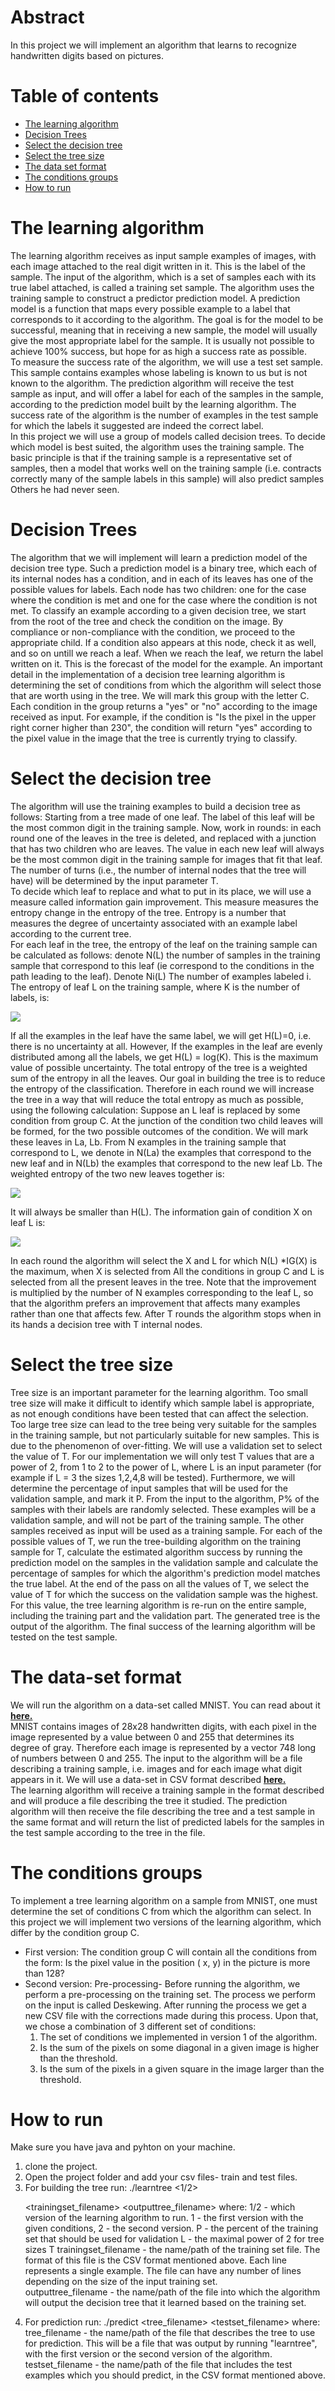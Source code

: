 # Abstract
In this project we will implement an algorithm that learns to recognize handwritten digits based on pictures.

# Table of contents
<!--ts-->
   * [The learning algorithm](#The-learning-algorithm)
   * [Decision Trees](#Decision-Trees)  
   * [Select the decision tree](#Select-the-decision-tree)  
   * [Select the tree size](#Select-the-tree-size)  
   * [The data set format](#The-data-set-format) 
   * [The conditions groups](#The-conditions-groups)
   * [How to run](#How-to-run)
<!--te-->

The learning algorithm
=========

The learning algorithm receives as input sample examples of images, with each image attached to the real digit written in it. This is the label of the sample. The input of the algorithm, which is a set of samples each with its true label attached, is called a training set sample. The algorithm uses the training sample to construct a predictor prediction model. A prediction model is a function that maps every possible example to a label that corresponds to it according to the algorithm. The goal is for the model to be successful, meaning that in receiving a new sample, the model will usually give the most appropriate label for the sample. It is usually not possible to achieve 100% success, but hope for as high a success rate as possible.  
To measure the success rate of the algorithm, we will use a test set sample. This sample contains examples whose labeling is known to us but is not known to the algorithm. The prediction algorithm will receive the test sample as input, and will offer a label for each of the samples in the sample, according to the prediction model built by the learning algorithm. The success rate of the algorithm is the number of examples in the test sample for which the labels it suggested are indeed the correct label.  
In this project we will use a group of models called decision trees. To decide which model is best suited, the algorithm uses the training sample. The basic principle is that if the training sample is a representative set of samples, then a model that works well on the training sample (i.e. contracts correctly many of the sample labels in this sample) will also predict samples Others he had never seen.

Decision Trees
=========

The algorithm that we will implement will learn a prediction model of the decision tree type. Such a prediction model is a binary tree, which each of its internal nodes has a condition, and in each of its leaves has one of the possible values for labels. Each node has two children: one for the case where the condition is met and one for the case where the condition is not met. To classify an example according to a given decision tree, we start from the root of the tree and check the condition on the image. By compliance or non-compliance with the condition, we proceed to the appropriate child. If a condition also appears at this node, check it as well, and so on untill we reach a leaf.
  When we reach the leaf, we return the label written on it. This is the forecast of the model
for the example. An important detail in the implementation of a decision tree learning algorithm is determining the set of conditions from which the algorithm will select those that are worth using in the tree. We will mark this group with the letter C. Each condition in the group returns a "yes" or "no" according to the image received as input. For example, if the condition is "Is the pixel in the upper right corner higher than 230", the condition will return "yes" according to the pixel value in the image that the tree is currently trying to classify.

Select the decision tree
=========

The algorithm will use the training examples to build a decision tree as follows: Starting from a tree made of one leaf. The label of this leaf will be the most common digit in the training sample. Now, work in rounds: in each round one of the leaves in the tree is deleted, and replaced with a junction that has two children who are leaves. The value in each new leaf will always be the most common digit in the training sample for images that fit that leaf. The number of turns (i.e., the number of internal nodes that the tree will have) will be determined by the input parameter T.  
To decide which leaf to replace and what to put in its place, we will use a measure called information gain improvement. This measure measures the entropy change in the entropy of the tree. Entropy is a number that measures the degree of uncertainty associated with an example label according to the current tree.  
For each leaf in the tree, the entropy of the leaf on the training sample can be calculated as follows: denote N(L) the number of samples in the training sample that correspond to this leaf (ie correspond to the conditions in the path leading to the leaf). Denote Ni(L) The number of examples labeled i.  
The entropy of leaf L on the training sample, where K is the number of labels, is:

 <img src="./img/entropy.png"><br/>
 
 If all the examples in the leaf have the same label, we will get H(L)=0, i.e. there is no uncertainty at all. However,
If the examples in the leaf are evenly distributed among all the labels, we get H(L) = log(K). This is the maximum value of possible uncertainty. The total entropy of the tree is a weighted sum of the entropy in all the leaves. Our goal in building the tree is to reduce the entropy of the classification. Therefore in each round we will increase the tree in a way that will reduce the total entropy as much as possible, using the following calculation:
Suppose an L leaf is replaced by some condition from group C. At the junction of the condition two child leaves will be formed, for the two possible outcomes of the condition. We will mark these leaves in La, Lb. From N examples in the training sample that correspond to L, we denote in N(La) the examples that correspond to the new leaf and in N(Lb) the examples that correspond to the new leaf Lb.
The weighted entropy of the two new leaves together is:

 <img src="./img/weightedEntropy.png"><br/>
 
It will always be smaller than H(L). The information gain of condition X on leaf L is:

 <img src="./img/informationGain.png"><br/>
 
 In each round the algorithm will select the X and L for which N(L) *IG(X) is the maximum, when X is selected from
All the conditions in group C and L is selected from all the present leaves in the tree. Note that the improvement is multiplied by the number of N examples corresponding to the leaf L, so that the algorithm prefers an improvement that affects many examples rather than one that affects few.
After T rounds the algorithm stops when in its hands a decision tree with T internal nodes.

Select the tree size
=========

Tree size is an important parameter for the learning algorithm. Too small tree size will make it difficult to identify which sample label is appropriate, as not enough conditions have been tested that can affect the selection. Too large tree size can lead to the tree being very suitable for the samples in the training sample, but not particularly suitable for new samples. This is due to the phenomenon of over-fitting.
We will use a validation set to select the value of T. For our implementation we will only test T values that are a power of 2, from 1 to 2 to the power of L, where L is an input parameter (for example if L = 3 the sizes 1,2,4,8 will be tested). Furthermore, we will determine the percentage of input samples that will be used for the validation sample, and mark it P.
From the input to the algorithm, P% of the samples with their labels are randomly selected. These examples will be a validation sample, and will not be part of the training sample. The other samples received as input will be used as a training sample. For each of the possible values of T, we run the tree-building algorithm on the training sample for T, calculate the estimated algorithm success by running the prediction model on the samples in the validation sample and calculate the percentage of samples for which the algorithm's prediction model matches the true label.
At the end of the pass on all the values of T, we select the value of T for which the success on the validation sample was the highest. For this value, the tree learning algorithm is re-run on the entire sample, including the training part and the validation part. The generated tree is the output of the algorithm. The final success of the learning algorithm will be tested on the test sample.

The data-set format
========= 

We will run the algorithm on a data-set called MNIST. You can read about it [**here.**](http://yann.lecun.com/exdb/mnist)<br>
MNIST contains images of 28x28 handwritten digits, with each pixel in the image represented by a value between 0 and 255 that determines its degree of gray. Therefore each image is represented by a vector 748 long of numbers between 0 and 255. The input to the algorithm will be a file describing a training sample, i.e. images and for each image what digit appears in it. We will use a data-set in CSV format described  [**here.**](https://pjreddie.com/projects/mnist-in-csv)<br>
The learning algorithm will receive a training sample in the format described and will produce a file describing the tree it studied. The prediction algorithm will then receive the file describing the tree and a test sample in the same format  and will return the list of predicted labels for the samples in the test sample according to the tree in the file.

The conditions groups
=========

To implement a tree learning algorithm on a sample from MNIST, one must determine the set of conditions C from which the algorithm can select. In this project we will implement two versions of the learning algorithm, which differ by the condition group C.
* First version: The condition group C will contain all the conditions from the form: Is the pixel value in the position (
x, y) in the picture is more than 128?
* Second version:
  Pre-processing- Before running the algorithm, we perform a pre-processing on the training set. The process we perform on the input is called Deskewing. After running the process we get a new CSV file with the corrections made during this process.
 Upon that, we chose a combination of 3 different set of conditions:
    1. The set of conditions we implemented in version 1 of the algorithm.
    2. Is the sum of the pixels on some diagonal in a given image is higher than the threshold.
    3. Is the sum of the pixels in a given square in the image larger than the threshold.

How to run
=========

Make sure you have java and pyhton on your machine.
1. clone the project.
2. Open the project folder and add your csv files- train and test files.
3. For building the tree run:  ./learntree <1/2> <P> <L> <trainingset_filename> <outputtree_filename>
where: 
1/2 - which version of the learning algorithm to run. 1 - the first version with the given conditions, 2 - the second version.
P - the percent of the training set that should be used for validation
L - the maximal power of 2 for tree sizes T
trainingset_filename - the name/path of the training set file. The format of this file is the CSV format mentioned above. Each line represents a single example. The file can have any number of lines depending on the size of the input training set.  
outputtree_filename - the name/path of the file into which the algorithm will output the decision tree that it learned based on the training set.
4. For prediction run: ./predict <tree_filename> <testset_filename>
where:
tree_filename - the name/path of the file that describes the tree to use for prediction. This will be a file that was output by running "learntree", with the first version or the second version of the algorithm.  
testset_filename - the name/path of the file that includes the test examples which you should predict, in the CSV format mentioned above.

